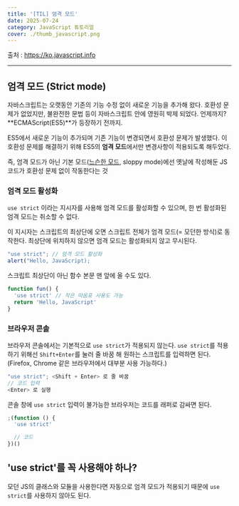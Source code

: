 ```yaml
---
title: '[TIL] 엄격 모드'
date: 2025-07-24
category: JavaScript 튜토리얼
cover: ./thumb_javascript.png
---
```


출처 : https://ko.javascript.info

---

## 엄격 모드 (Strict mode)

자바스크립트는 오랫동안 기존의 기능 수정 없이 새로운 기능을 추가해 왔다.
호환성 문제가 없었지만, 불완전한 문법 등이 자바스크립트 안에 영원히 박제 되었다.
언제까지? **ECMAScript(ES5)**가 등장하기 전까지.

ES5에서 새로운 기능이 추가되며 기존 기능이 변경되면서 호환성 문제가 발생했다.
이 호환성 문제를 해결하기 위해 ES5의 **엄격 모드**에서만 변경사항이 적용되도록 해두었다.

즉, 엄격 모드가 아닌 기본 모드([느슨한 모드](https://developer.mozilla.org/ko/docs/Web/JavaScript/Reference/Strict_mode), sloppy mode)에선 옛날에 작성해둔 JS 코드가 호환성 문제 없이 작동한다는 것

### 엄격 모드 활성화

`use strict` 이라는 지시자를 사용해 엄격 모드를 활성화할 수 있으며, 한 번 활성화된 엄격 모드는 취소할 수 없다.

이 지시자는 스크립트의 최상단에 오면 스크립트 전체가 엄격 모드(= 모던한 방식)로 동작한다.
최상단에 위치하지 않으면 엄격 모드는 활성화되지 않고 무시된다.

```javascript
"use strict"; // 엄격 모드 활성화
alert("Hello, JavaScript);
```

스크립트 최상단이 아닌 함수 본문 맨 앞에 올 수도 있다.

```javascript
function fun() {
  'use strict' // 작은 따옴표 사용도 가능
  return 'Hello, JavaScript'
}
```

### 브라우저 콘솔

브라우저 콘솔에서는 기본적으로 `use strict`가 적용되지 않는다.
`use strict`를 적용하기 위해선 `Shift+Enter`를 눌러 줄 바꿈 해 원하는 스크립트를 입력하면 된다. (Firefox, Chrome 같은 브라우저에서 대부분 사용 가능하다.)

```javascript
"use strict"; <Shift + Enter> 로 줄 바꿈
// 코드 입력
<Enter> 로 실행
```

콘솔 창에 `use strict` 입력이 불가능한 브라우저는 코드를 래퍼로 감싸면 된다.

```javascript
;(function () {
  'use strict'

  // 코드
})()
```

## 'use strict'를 꼭 사용해야 하나?

모던 JS의 클래스와 모듈을 사용한다면 자동으로 엄격 모드가 적용되기 때문에 `use strict`를 사용하지 않아도 된다.
